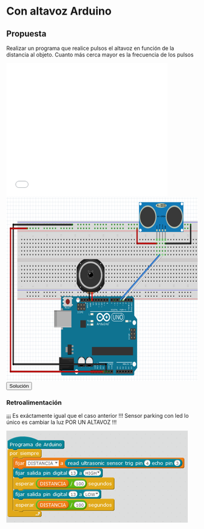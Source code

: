 
# Con altavoz Arduino

## Propuesta

Realizar un programa que realice pulsos el altavoz en función de la distancia al objeto. Cuanto más cerca mayor es la frecuencia de los pulsos

<iframe width="425" height="350" src="//www.youtube.com/embed/6Ww-2lFD27M" frameborder="0"></iframe>

<img src="img/ultrasonidos-altavoz.png" width="674" height="483" />

<script type="text/javascript">var feedback6_93text = "Solución";</script><input type="button" name="toggle-feedback-6_93" value="Solución" class="feedbackbutton" onclick="$exe.toggleFeedback(this,false);return false" />

### Retroalimentación

¡¡¡ Es exáctamente igual que el caso anterior !!! Sensor parking con led lo único es cambiar la luz POR UN ALTAVOZ !!!

<img src="img/sensor-parking-led.png" width="478" height="242" />



